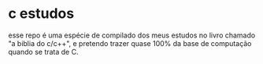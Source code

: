 # c  estudos

esse repo é uma espécie de compilado dos meus estudos no livro chamado "a biblia do c/c++", e pretendo trazer quase 100% da base de computação quando se trata de C.
